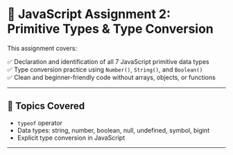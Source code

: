 # 📘 JavaScript Assignment 2: Primitive Types & Type Conversion

This assignment covers:

✅ Declaration and identification of all 7 JavaScript primitive data types  
✅ Type conversion practice using `Number()`, `String()`, and `Boolean()`  
✅ Clean and beginner-friendly code without arrays, objects, or functions

---

## 🔹 Topics Covered

- `typeof` operator
- Data types: string, number, boolean, null, undefined, symbol, bigint
- Explicit type conversion in JavaScript

---


